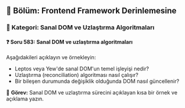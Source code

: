 ## 📘 Bölüm: Frontend Framework Derinlemesine  
### 🔹 Kategori: Sanal DOM ve Uzlaştırma Algoritmaları  
#### ❓ Soru 583: Sanal DOM ve uzlaştırma algoritmaları

Aşağıdakileri açıklayın ve örnekleyin:

- Leptos veya Yew'de sanal DOM'un temel işleyişi nedir?
- Uzlaştırma (reconciliation) algoritması nasıl çalışır?
- Bir bileşen durumunda değişiklik olduğunda DOM nasıl güncellenir?

🔧 **Görev:** Sanal DOM ve uzlaştırma sürecini açıklayan kısa bir örnek ve açıklama yazın.
